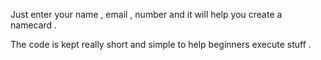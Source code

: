 Just enter your name , email , number and it will help you create a namecard .

The code is kept really short and simple to help beginners execute stuff . 
